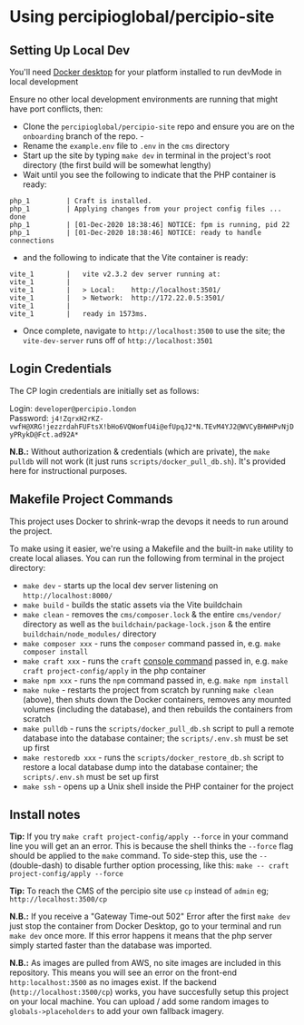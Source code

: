 # Using percipioglobal/percipio-site

## Setting Up Local Dev

You'll need [Docker desktop](https://www.docker.com/products/docker-desktop) for your platform installed to run devMode in local development

Ensure no other local development environments are running that might have port conflicts, then:

- Clone the `percipioglobal/percipio-site` repo and ensure you are on the `onboarding` branch of the repo.  - 
- Rename the `example.env` file to `.env` in the `cms` directory
- Start up the site by typing `make dev` in terminal in the project's root directory (the first build will be somewhat lengthy)
- Wait until you see the following to indicate that the PHP container is ready:

```
php_1         | Craft is installed.
php_1         | Applying changes from your project config files ... done
php_1         | [01-Dec-2020 18:38:46] NOTICE: fpm is running, pid 22
php_1         | [01-Dec-2020 18:38:46] NOTICE: ready to handle connections
```

- and the following to indicate that the Vite container is ready:
```
vite_1        |   vite v2.3.2 dev server running at:
vite_1        |
vite_1        |   > Local:    http://localhost:3501/
vite_1        |   > Network:  http://172.22.0.5:3501/
vite_1        |
vite_1        |   ready in 1573ms.
```

- Once complete, navigate to `http://localhost:3500` to use the site; the `vite-dev-server` runs off of `http://localhost:3501`

## Login Credentials

The CP login credentials are initially set as follows:

Login: `developer@percipio.london` \
Password: `j4!ZqrxH2rKZ-vwfH@XRG!jezzrdahFUFtsX!bHo6VQWomfU4i@efUpqJ2*N.TEvM4YJ2@WVCyBHWHPvNjDyPRykD@Fct.ad92A*`

**N.B.:** Without authorization & credentials (which are private), the `make pulldb` will not work (it just runs `scripts/docker_pull_db.sh`). It's provided here for instructional purposes.

## Makefile Project Commands

This project uses Docker to shrink-wrap the devops it needs to run around the project.

To make using it easier, we're using a Makefile and the built-in `make` utility to create local aliases. You can run the following from terminal in the project directory:

- `make dev` - starts up the local dev server listening on `http://localhost:8000/`
- `make build` - builds the static assets via the Vite buildchain
- `make clean` - removes the `cms/composer.lock` & the entire `cms/vendor/` directory as well as the `buildchain/package-lock.json` & the entire `buildchain/node_modules/` directory
- `make composer xxx` - runs the `composer` command passed in, e.g. `make composer install`
- `make craft xxx` - runs the `craft` [console command](https://craftcms.com/docs/3.x/console-commands.html) passed in, e.g. `make craft project-config/apply` in the php container
- `make npm xxx` - runs the `npm` command passed in, e.g. `make npm install`
- `make nuke` - restarts the project from scratch by running `make clean` (above), then shuts down the Docker containers, removes any mounted volumes (including the database), and then rebuilds the containers from scratch
- `make pulldb` - runs the `scripts/docker_pull_db.sh` script to pull a remote database into the database container; the `scripts/.env.sh` must be set up first
- `make restoredb xxx` - runs the `scripts/docker_restore_db.sh` script to restore a local database dump into the database container; the `scripts/.env.sh` must be set up first
- `make ssh` - opens up a Unix shell inside the PHP container for the project

## Install notes

**Tip:** If you try `make craft project-config/apply --force` in your command line you will get an an error. This is because the shell thinks the `--force` flag should be applied to the `make` command. To side-step this, use the `--` (double-dash) to disable further option processing, like this: `make -- craft project-config/apply --force`

**Tip:** To reach the CMS of the percipio site use `cp` instead of `admin` eg; `http://localhost:3500/cp` 

**N.B.:** If you receive a "Gateway Time-out 502" Error after the first `make dev` just stop the container from Docker Desktop, go to your terminal and run `make dev` once more. If this error happens it means that the php server simply started faster than the database was imported.

**N.B.:** As images are pulled from AWS, no site images are included in this repository. This means you will see an error on the front-end  `http:localhost:3500` as no images exist. If the backend (`http://localhost:3500/cp`) works, you have succesfully setup this project on your local machine. You can upload / add some random images to `globals->placeholders` to add your own fallback imagery.
